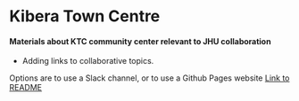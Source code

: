 # Kibera Town Centre #

#### Materials about KTC community center relevant to JHU collaboration

- Adding links to collaborative topics.

Options are to use a Slack channel, or to use a Github Pages website 
[Link to README](README.md)

